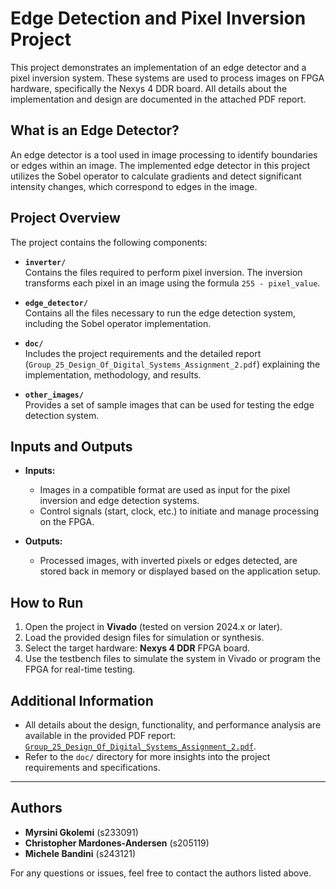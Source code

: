 # Edge Detection and Pixel Inversion Project

This project demonstrates an implementation of an edge detector and a pixel inversion system. These systems are used to process images on FPGA hardware, specifically the Nexys 4 DDR board. All details about the implementation and design are documented in the attached PDF report.

## What is an Edge Detector?

An edge detector is a tool used in image processing to identify boundaries or edges within an image. The implemented edge detector in this project utilizes the Sobel operator to calculate gradients and detect significant intensity changes, which correspond to edges in the image.

## Project Overview

The project contains the following components:

- **`inverter/`**  
  Contains the files required to perform pixel inversion. The inversion transforms each pixel in an image using the formula `255 - pixel_value`.

- **`edge_detector/`**  
  Contains all the files necessary to run the edge detection system, including the Sobel operator implementation.

- **`doc/`**  
  Includes the project requirements and the detailed report (`Group_25_Design_Of_Digital_Systems_Assignment_2.pdf`) explaining the implementation, methodology, and results.

- **`other_images/`**  
  Provides a set of sample images that can be used for testing the edge detection system.

## Inputs and Outputs

- **Inputs:**  
  - Images in a compatible format are used as input for the pixel inversion and edge detection systems.
  - Control signals (start, clock, etc.) to initiate and manage processing on the FPGA.

- **Outputs:**  
  - Processed images, with inverted pixels or edges detected, are stored back in memory or displayed based on the application setup.

## How to Run

1. Open the project in **Vivado** (tested on version 2024.x or later).
2. Load the provided design files for simulation or synthesis.
3. Select the target hardware: **Nexys 4 DDR** FPGA board.
4. Use the testbench files to simulate the system in Vivado or program the FPGA for real-time testing.

## Additional Information

- All details about the design, functionality, and performance analysis are available in the provided PDF report: [`Group_25_Design_Of_Digital_Systems_Assignment_2.pdf`](Group_25_Design_Of_Digital_Systems_Assignment_2.pdf).
- Refer to the `doc/` directory for more insights into the project requirements and specifications.

---

## Authors

- **Myrsini Gkolemi** (s233091)  
- **Christopher Mardones-Andersen** (s205119)  
- **Michele Bandini** (s243121)  

For any questions or issues, feel free to contact the authors listed above.
